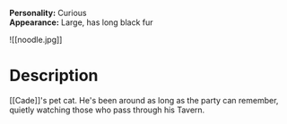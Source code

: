 **Personality:** Curious  
**Appearance:** Large, has long black fur

![[noodle.jpg]]
# Description
[[Cade]]'s pet cat. 
He's been around as long as the party can remember, quietly watching those who pass through his Tavern.